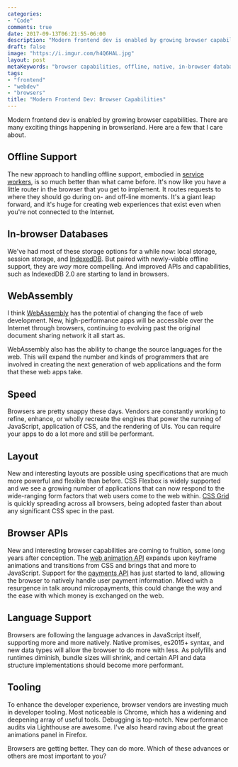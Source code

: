```yaml
---
categories:
- "Code"
comments: true
date: 2017-09-13T06:21:55-06:00
description: "Modern frontend dev is enabled by growing browser capabilities."
draft: false
image: "https://i.imgur.com/h4Q6HAL.jpg"
layout: post
metaKeywords: "browser capabilities, offline, native, in-browser database, webassembly, layout"
tags:
- "frontend"
- "webdev"
- "browsers"
title: "Modern Frontend Dev: Browser Capabilities"
---
```


Modern frontend dev is enabled by growing browser capabilities.  There are many exciting things happening in browserland.  Here are a few that I care about.

<!--more-->

## Offline Support

The new approach to handling offline support, embodied in [service workers](https://developer.mozilla.org/en-US/docs/Web/API/Service_Worker_API), is so much better than what came before.  It's now like you have a little router in the browser that you get to implement. It routes requests to where they should go during on- and off-line moments. It's a giant leap forward, and it's huge for creating web experiences that exist even when you're not connected to the Internet.

## In-browser Databases

We've had most of these storage options for a while now: local storage, session storage, and [IndexedDB](https://developer.mozilla.org/en-US/docs/Web/API/IndexedDB_API).  But paired with newly-viable offline support, they are _way_ more compelling.  And improved APIs and capabilities, such as IndexedDB 2.0 are starting to land in browsers.

## WebAssembly

I think [WebAssembly](https://developer.mozilla.org/en-US/docs/WebAssembly) has the potential of changing the face of web development.  New, high-performance apps will be accessible over the Internet through browsers, continuing to evolving past the original document sharing network it all start as.  

WebAssembly also has the ability to change the source languages for the web. This will expand the number and kinds of programmers that are involved in creating the next generation of web applications and the form that these web apps take.

## Speed

Browsers are pretty snappy these days.  Vendors are constantly working to refine, enhance, or wholly recreate the engines that power the running of JavaScript, application of CSS, and the rendering of UIs.  You can require your apps to do a lot more and still be performant.

## Layout

New and interesting layouts are possible using specifications that are much more powerful and flexible than before.  CSS Flexbox is widely supported and we see a growing number of applications that can now respond to the wide-ranging form factors that web users come to the web within.  [CSS Grid](https://developer.mozilla.org/en-US/docs/Web/CSS/CSS_Grid_Layout) is quickly spreading across all browsers, being adopted faster than about any significant CSS spec in the past.  

## Browser APIs

New and interesting browser capabilities are coming to fruition, some long years after conception.  The [web animation API](https://developer.mozilla.org/en-US/docs/Web/API/Animation) expands upon keyframe animations and transitions from CSS and brings that and more to JavaScript.  Support for the [payments API](https://developer.mozilla.org/en-US/docs/Web/API/Payment_Request_API) has just started to land, allowing the browser to natively handle user payment information.  Mixed with a resurgence in talk around micropayments, this could change the way and the ease with which money is exchanged on the web.

## Language Support

Browsers are following the language advances in JavaScript itself, supporting more and more natively.  Native promises, es2015+ syntax, and new data types will allow the browser to do more with less.  As polyfills and runtimes diminish, bundle sizes will shrink, and certain API and data structure implementations should become more performant.

## Tooling

To enhance the developer experience, browser vendors are investing much in developer tooling.  Most noticeable is Chrome, which has a widening and deepening array of useful tools.  Debugging is top-notch.  New performance audits via Lighthouse are awesome.  I've also heard raving about the great animations panel in Firefox.  

Browsers are getting better.  They can do more.  Which of these advances or others are most important to you?
